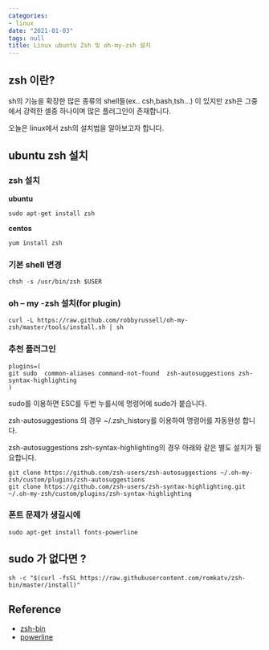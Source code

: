 ```yaml
---
categories:
- linux
date: "2021-01-03"
tags: null
title: Linux ubuntu Zsh 및 oh-my-zsh 설치
---
```


## zsh 이란?

sh의 기능을 확장한 많은 종류의 shell들(ex.. csh,bash,tsh...) 이 있지만 zsh은 그중에서 강력한 셀중 하나이며 많은 플러그인이 존재합니다.

오늘은 linux에서 zsh의 설치법을 알아보고자 합니다.

## ubuntu zsh 설치 

### zsh 설치

__ubuntu__

```
sudo apt-get install zsh
```

__centos__
```
yum install zsh
```

### 기본 shell 변경

```
chsh -s /usr/bin/zsh $USER
```

### oh – my -zsh 설치(for plugin)

```
curl -L https://raw.github.com/robbyrussell/oh-my-zsh/master/tools/install.sh | sh
```



### 추천 플러그인

```
plugins=(
git sudo  common-aliases command-not-found  zsh-autosuggestions zsh-syntax-highlighting 
)
```

sudo를 이용하면 ESC를 두번 누를시에 명령어에 sudo가 붙습니다. 

zsh-autosuggestions 의 경우 ~/.zsh_history를 이용하여 명령어를 자동완성 합니다.

zsh-autosuggestions zsh-syntax-highlighting의 경우 아래와 같은 별도 설치가 필요합니다.
```
git clone https://github.com/zsh-users/zsh-autosuggestions ~/.oh-my-zsh/custom/plugins/zsh-autosuggestions 
git clone https://github.com/zsh-users/zsh-syntax-highlighting.git ~/.oh-my-zsh/custom/plugins/zsh-syntax-highlighting
```

### 폰트 문제가 생길시에

```
sudo apt-get install fonts-powerline
```


## sudo 가 없다면 ?

```
sh -c "$(curl -fsSL https://raw.githubusercontent.com/romkatv/zsh-bin/master/install)"
```


## Reference

- [zsh-bin](https://github.com/romkatv/zsh-bin)
- [powerline](https://github.com/powerline/fonts)
